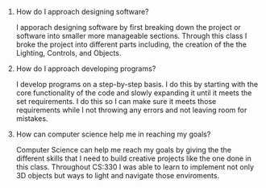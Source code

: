 1. How do I approach designing software?

   I apporach designing software by first breaking down the project or software into smaller more manageable sections. Through this class I broke the project into different parts including, the creation of the the Lighting, Controls, and Objects.

2. How do I approach developing programs?

   I develop programs on a step-by-step basis. I do this by starting with the core functionality of the code and slowly expanding it until it meets the set requirements. I do this so I can make sure it meets those requirements while I not throwing any errors and not leaving room for mistakes.

3. How can computer science help me in reaching my goals?

   Computer Science can help me reach my goals by giving the the different skills that I need to build creative projects like the one done in this class. Throughout CS:330 I was able to learn to implement not only 3D objects but ways to light and navigate those enviroments.
